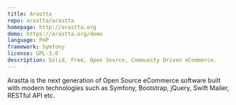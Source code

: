 ```yaml
---
title: Arastta
repo: arastta/arastta
homepage: http://arastta.org
demo: https://arastta.org/demo
language: PHP
framework: Symfony
license: GPL-3.0
description: Solid, Free, Open Source, Community Driven eCommerce.
---
```


Arastta is the next generation of Open Source eCommerce software built with modern technologies such as Symfony, Bootstrap, jQuery, Swift Mailer, RESTful API etc.
